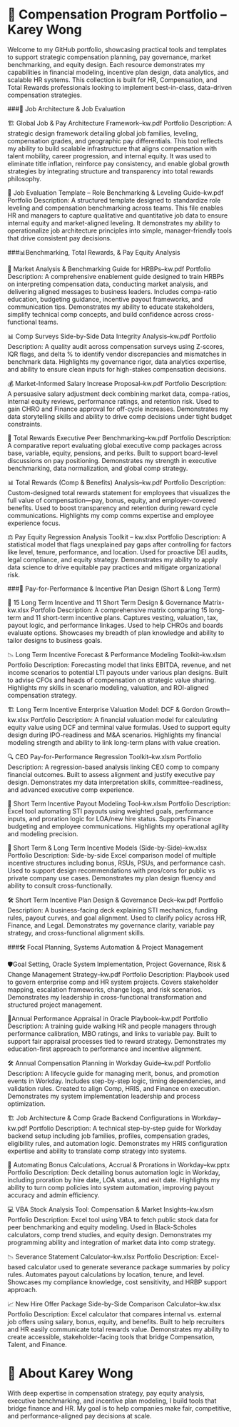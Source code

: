# 🧾 Compensation Program Portfolio – Karey Wong

Welcome to my GitHub portfolio, showcasing practical tools and templates to support strategic compensation planning, pay governance, market benchmarking, and equity design. Each resource demonstrates my capabilities in financial modeling, incentive plan design, data analytics, and scalable HR systems. This collection is built for HR, Compensation, and Total Rewards professionals looking to implement best-in-class, data-driven compensation strategies.

###🧭 Job Architecture & Job Evaluation

🏗️  Global Job & Pay Architecture Framework–kw.pdf 
Portfolio Description: A strategic design framework detailing global job families, leveling, compensation grades, and geographic pay differentials. This tool reflects my ability to build scalable infrastructure that aligns compensation with talent mobility, career progression, and internal equity. It was used to eliminate title inflation, reinforce pay consistency, and enable global growth strategies by integrating structure and transparency into total rewards philosophy.

📝 Job Evaluation Template – Role Benchmarking & Leveling Guide–kw.pdf
Portfolio Description: A structured template designed to standardize role leveling and compensation benchmarking across teams. This file enables HR and managers to capture qualitative and quantitative job data to ensure internal equity and market-aligned leveling. It demonstrates my ability to operationalize job architecture principles into simple, manager-friendly tools that drive consistent pay decisions.

###📊Benchmarking, Total Rewards, & Pay Equity Analysis

📘 Market Analysis & Benchmarking Guide for HRBPs–kw.pdf
Portfolio Description: A comprehensive enablement guide designed to train HRBPs on interpreting compensation data, conducting market analysis, and delivering aligned messages to business leaders. Includes compa-ratio education, budgeting guidance, incentive payout frameworks, and communication tips. Demonstrates my ability to educate stakeholders, simplify technical comp concepts, and build confidence across cross-functional teams.

📊 Comp Surveys Side-by-Side Data Integrity Analysis–kw.pdf
Portfolio Description: A quality audit across compensation surveys using Z-scores, IQR flags, and delta % to identify vendor discrepancies and mismatches in benchmark data. Highlights my governance rigor, data analytics expertise, and ability to ensure clean inputs for high-stakes compensation decisions.

💰 Market-Informed Salary Increase Proposal–kw.pdf
Portfolio Description: A persuasive salary adjustment deck combining market data, compa-ratios, internal equity reviews, performance ratings, and retention risk. Used to gain CHRO and Finance approval for off-cycle increases. Demonstrates my data storytelling skills and ability to drive comp decisions under tight budget constraints.

🏢 Total Rewards Executive Peer Benchmarking–kw.pdf
Portfolio Description: A comparative report evaluating global executive comp packages across base, variable, equity, pensions, and perks. Built to support board-level discussions on pay positioning. Demonstrates my strength in executive benchmarking, data normalization, and global comp strategy.

📊 Total Rewards (Comp & Benefits) Analysis–kw.pdf
Portfolio Description: Custom-designed total rewards statement for employees that visualizes the full value of compensation—pay, bonus, equity, and employer-covered benefits. Used to boost transparency and retention during reward cycle communications. Highlights my comp comms expertise and employee experience focus.

⚖️ Pay Equity Regression Analysis Toolkit – kw.xlsx
Portfolio Description: A statistical model that flags unexplained pay gaps after controlling for factors like level, tenure, performance, and location. Used for proactive DEI audits, legal compliance, and equity strategy. Demonstrates my ability to apply data science to drive equitable pay practices and mitigate organizational risk.

###💼 Pay-for-Performance & Incentive Plan Design (Short & Long Term)

🧠 15 Long Term Incentive and 11 Short Term Design & Governance Matrix-kw.xlsx
Portfolio Description: A comprehensive matrix comparing 15 long-term and 11 short-term incentive plans. Captures vesting, valuation, tax, payout logic, and performance linkages. Used to help CHROs and boards evaluate options. Showcases my breadth of plan knowledge and ability to tailor designs to business goals.

📉 Long Term Incentive Forecast & Performance Modeling Toolkit–kw.xlsm
Portfolio Description: Forecasting model that links EBITDA, revenue, and net income scenarios to potential LTI payouts under various plan designs. Built to advise CFOs and heads of compensation on strategic value sharing. Highlights my skills in scenario modeling, valuation, and ROI-aligned compensation strategy.

🏗️  Long Term Incentive Enterprise Valuation Model: DCF & Gordon Growth–kw.xlsx
Portfolio Description: A financial valuation model for calculating equity value using DCF and terminal value formulas. Used to support equity design during IPO-readiness and M&A scenarios. Highlights my financial modeling strength and ability to link long-term plans with value creation.

🔍 CEO Pay-for-Performance Regression Toolkit–kw.xlsm
Portfolio Description: A regression-based analysis linking CEO comp to company financial outcomes. Built to assess alignment and justify executive pay design. Demonstrates my data interpretation skills, committee-readiness, and advanced executive comp experience.

🧮 Short Term Incentive Payout Modeling Tool–kw.xlsm
Portfolio Description: Excel tool automating STI payouts using weighted goals, performance inputs, and proration logic for LOA/new hire status. Supports Finance budgeting and employee communications. Highlights my operational agility and modeling precision.

🧠 Short Term & Long Term Incentive Models (Side-by-Side)–kw.xlsx
Portfolio Description: Side-by-side Excel comparison model of multiple incentive structures including bonus, RSUs, PSUs, and performance cash. Used to support design recommendations with pros/cons for public vs private company use cases. Demonstrates my plan design fluency and ability to consult cross-functionally.

🛠️ Short Term Incentive Plan Design & Governance Deck–kw.pdf
Portfolio Description: A business-facing deck explaining STI mechanics, funding rules, payout curves, and goal alignment. Used to clarify policy across HR, Finance, and Legal. Demonstrates my governance clarity, variable pay strategy, and cross-functional alignment skills.


###🛠️ Focal Planning, Systems Automation & Project Management

🛡️Goal Setting, Oracle System Implementation, Project Governance, Risk & Change Management Strategy–kw.pdf
Portfolio Description: Playbook used to govern enterprise comp and HR system projects. Covers stakeholder mapping, escalation frameworks, change logs, and risk scenarios. Demonstrates my leadership in cross-functional transformation and structured project management.

📘Annual Performance Appraisal in Oracle Playbook–kw.pdf
Portfolio Description: A training guide walking HR and people managers through performance calibration, MBO ratings, and links to variable pay. Built to support fair appraisal processes tied to reward strategy. Demonstrates my education-first approach to performance and incentive alignment.

🛠️ Annual Compensation Planning in Workday Guide–kw.pdf
Portfolio Description: A lifecycle guide for managing merit, bonus, and promotion events in Workday. Includes step-by-step logic, timing dependencies, and validation rules. Created to align Comp, HRIS, and Finance on execution. Demonstrates my system implementation leadership and process optimization.

🏗️ Job Architecture & Comp Grade Backend Configurations in Workday–kw.pdf
Portfolio Description: A technical step-by-step guide for Workday backend setup including job families, profiles, compensation grades, eligibility rules, and automation logic. Demonstrates my HRIS configuration expertise and ability to translate comp strategy into systems.

🧩 Automating Bonus Calculations, Accrual & Prorations in Workday–kw.pptx
Portfolio Description: Deck detailing bonus automation logic in Workday, including proration by hire date, LOA status, and exit date. Highlights my ability to turn comp policies into system automation, improving payout accuracy and admin efficiency.

💻 VBA Stock Analysis Tool: Compensation & Market Insights–kw.xlsm
Portfolio Description: Excel tool using VBA to fetch public stock data for peer benchmarking and equity modeling. Used in Black-Scholes calculators, comp trend studies, and equity design. Demonstrates my programming ability and integration of market data into comp strategy.

📉 Severance Statement Calculator–kw.xlsx
Portfolio Description: Excel-based calculator used to generate severance package summaries by policy rules. Automates payout calculations by location, tenure, and level. Showcases my compliance knowledge, cost sensitivity, and HRBP support approach.

📈 New Hire Offer Package Side-by-Side Comparison Calculator–kw.xlsx
Portfolio Description: Excel calculator that compares internal vs. external job offers using salary, bonus, equity, and benefits. Built to help recruiters and HR easily communicate total rewards value. Demonstrates my ability to create accessible, stakeholder-facing tools that bridge Compensation, Talent, and Finance.

# 👤 About Karey Wong
With deep expertise in compensation strategy, pay equity analysis, executive benchmarking, and incentive plan modeling, I build tools that bridge finance and HR. My goal is to help companies make fair, competitive, and performance-aligned pay decisions at scale.

